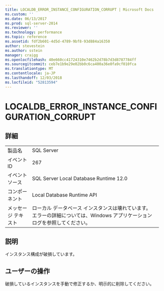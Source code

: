```yaml
---
title: LOCALDB_ERROR_INSTANCE_CONFIGURATION_CORRUPT | Microsoft Docs
ms.custom: ''
ms.date: 06/13/2017
ms.prod: sql-server-2014
ms.reviewer: ''
ms.technology: performance
ms.topic: reference
ms.assetid: fdf2b601-4d5d-4789-9bf8-93d884a16350
author: stevestein
ms.author: sstein
manager: craigg
ms.openlocfilehash: 40e660cc41724310e7462b2d78b7d3d8787784ff
ms.sourcegitcommit: ceb7e1b9e29e02bb0c6ca400a36e0fa9cf010fca
ms.translationtype: MT
ms.contentlocale: ja-JP
ms.lasthandoff: 12/03/2018
ms.locfileid: "52813594"
---
```

# <a name="localdberrorinstanceconfigurationcorrupt"></a>LOCALDB_ERROR_INSTANCE_CONFIGURATION_CORRUPT
    
## <a name="details"></a>詳細  
  
|||  
|-|-|  
|製品名|SQL Server|  
|イベント ID|267|  
|イベント ソース|SQL Server Local Database Runtime 12.0|  
|コンポーネント|Local Database Runtime API|  
|メッセージ テキスト|ローカル データベース インスタンスは壊れています。 エラーの詳細については、Windows アプリケーション ログを参照してください。|  
  
## <a name="explanation"></a>説明  
 インスタンス構成が破損しています。  
  
## <a name="user-action"></a>ユーザーの操作  
 破損しているインスタンスを手動で修正するか、明示的に削除してください。  
  
  

